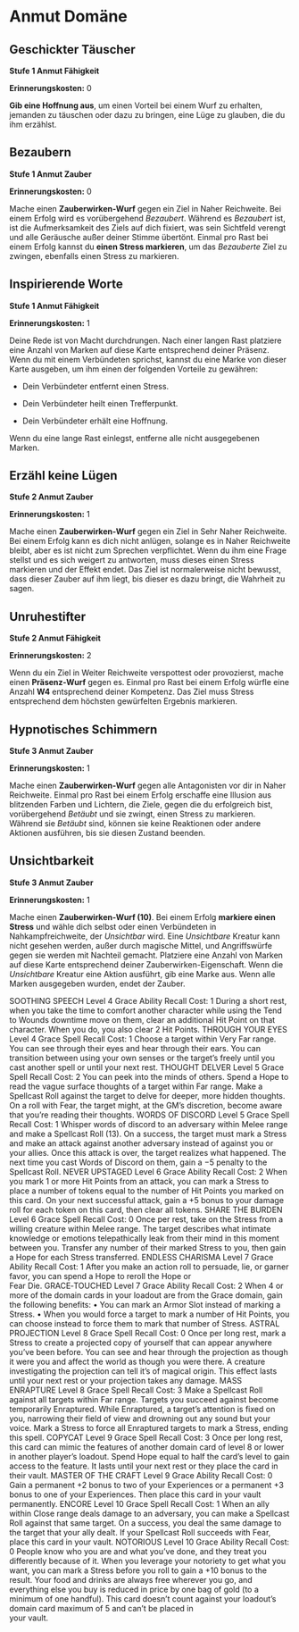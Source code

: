 # Anmut Domäne

## Geschickter Täuscher
**Stufe 1 Anmut Fähigkeit**

**Erinnerungskosten:** 0

**Gib eine Hoffnung aus**, um einen Vorteil bei einem Wurf zu erhalten, jemanden zu täuschen oder dazu zu bringen, eine Lüge zu glauben, die du ihm erzählst.

## Bezaubern
**Stufe 1 Anmut Zauber**

**Erinnerungskosten:** 0

Mache einen **Zauberwirken-Wurf** gegen ein Ziel in Naher Reichweite.
Bei einem Erfolg wird es vorübergehend *Bezaubert*.
Während es *Bezaubert* ist, ist die Aufmerksamkeit des Ziels auf dich fixiert, was sein Sichtfeld verengt und alle Geräusche außer deiner Stimme übertönt.
Einmal pro Rast bei einem Erfolg kannst du **einen Stress markieren**, um das *Bezauberte* Ziel zu zwingen, ebenfalls einen Stress zu markieren.

## Inspirierende Worte
**Stufe 1 Anmut Fähigkeit**

**Erinnerungskosten:** 1

Deine Rede ist von Macht durchdrungen.
Nach einer langen Rast platziere eine Anzahl von Marken auf diese Karte entsprechend deiner Präsenz.
Wenn du mit einem Verbündeten sprichst, kannst du eine Marke von dieser Karte ausgeben, um ihm einen der folgenden Vorteile zu gewähren:

- Dein Verbündeter entfernt einen Stress.

- Dein Verbündeter heilt einen Trefferpunkt.

- Dein Verbündeter erhält eine Hoffnung.

Wenn du eine lange Rast einlegst, entferne alle nicht ausgegebenen Marken.

## Erzähl keine Lügen
**Stufe 2 Anmut Zauber**

**Erinnerungskosten:** 1

Mache einen **Zauberwirken-Wurf** gegen ein Ziel in Sehr Naher Reichweite.
Bei einem Erfolg kann es dich nicht anlügen, solange es in Naher Reichweite bleibt, aber es ist nicht zum Sprechen verpflichtet.
Wenn du ihm eine Frage stellst und es sich weigert zu antworten, muss dieses einen Stress markieren und der Effekt endet.
Das Ziel ist normalerweise nicht bewusst, dass dieser Zauber auf ihm liegt, bis dieser es dazu bringt, die Wahrheit zu sagen.

## Unruhestifter
**Stufe 2 Anmut Fähigkeit**

**Erinnerungskosten:** 2

Wenn du ein Ziel in Weiter Reichweite verspottest oder provozierst, mache einen **Präsenz-Wurf** gegen es.
Einmal pro Rast bei einem Erfolg würfle eine Anzahl **W4** entsprechend deiner Kompetenz.
Das Ziel muss Stress entsprechend dem höchsten gewürfelten Ergebnis markieren.

## Hypnotisches Schimmern
**Stufe 3 Anmut Zauber**

**Erinnerungskosten:** 1

Mache einen **Zauberwirken-Wurf** gegen alle Antagonisten vor dir in Naher Reichweite.
Einmal pro Rast bei einem Erfolg erschaffe eine Illusion aus blitzenden Farben und Lichtern, die Ziele, gegen die du erfolgreich bist, vorübergehend *Betäubt* und sie zwingt, einen Stress zu markieren.
Während sie *Betäubt* sind, können sie keine Reaktionen oder andere Aktionen ausführen, bis sie diesen Zustand beenden.

## Unsichtbarkeit
**Stufe 3 Anmut Zauber**

**Erinnerungskosten:** 1

Mache einen **Zauberwirken-Wurf (10)**.
Bei einem Erfolg **markiere einen Stress** und wähle dich selbst oder einen Verbündeten in Nahkampfreichweite, der *Unsichtbar* wird.
Eine *Unsichtbare* Kreatur kann nicht gesehen werden, außer durch magische Mittel, und Angriffswürfe gegen sie werden mit Nachteil gemacht.
Platziere eine Anzahl von Marken auf diese Karte entsprechend deiner Zauberwirken-Eigenschaft.
Wenn die *Unsichtbare* Kreatur eine Aktion ausführt, gib eine Marke aus.
Wenn alle Marken ausgegeben wurden, endet der Zauber.

SOOTHING SPEECH
Level 4 Grace Ability
Recall Cost: 1
During a short rest, when you take the time to comfort another 
character while using the Tend to Wounds downtime move on 
them, clear an additional Hit Point on that character. When 
you do, you also clear 2 Hit Points.
THROUGH YOUR EYES
Level 4 Grace Spell
Recall Cost: 1
Choose a target within Very Far range. You can see through 
their eyes and hear through their ears. You can transition 
between using your own senses or the target’s freely until you 
cast another spell or until your next rest.
THOUGHT DELVER
Level 5 Grace Spell
Recall Cost: 2
You can peek into the minds of others. Spend a Hope to read 
the vague surface thoughts of a target within Far range. Make 
a Spellcast Roll against the target to delve for deeper, more 
hidden thoughts.
On a roll with Fear, the target might, at the GM’s discretion, 
become aware that you’re reading their thoughts.
WORDS OF DISCORD
Level 5 Grace Spell
Recall Cost: 1
Whisper words of discord to an adversary within Melee range 
and make a Spellcast Roll (13). On a success, the target must 
mark a Stress and make an attack against another adversary 
instead of against you or your allies. 
Once this attack is over, the target realizes what happened. 
The next time you cast Words of Discord on them, gain a −5 
penalty to the Spellcast Roll.
NEVER UPSTAGED
Level 6 Grace Ability
Recall Cost: 2
When you mark 1 or more Hit Points from an attack, you 
can mark a Stress to place a number of tokens equal to the 
number of Hit Points you marked on this card. On your next 
successful attack, gain a +5 bonus to your damage roll for each 
token on this card, then clear all tokens. 
SHARE THE BURDEN
Level 6 Grace Spell
Recall Cost: 0
Once per rest, take on the Stress from a willing creature within 
Melee range. The target describes what intimate knowledge 
or emotions telepathically leak from their mind in this moment 
between you. Transfer any number of their marked Stress to 
you, then gain a Hope for each Stress transferred.
ENDLESS CHARISMA
Level 7 Grace Ability
Recall Cost: 1
After you make an action roll to persuade, lie, or garner favor, 
you can spend a Hope to reroll the Hope or  
Fear Die.
GRACE‑TOUCHED
Level 7 Grace Ability
Recall Cost: 2
When 4 or more of the domain cards in your loadout are from 
the Grace domain, gain the following benefits:
• You can mark an Armor Slot instead of marking a Stress. 
• When you would force a target to mark a number of Hit 
Points, you can choose instead to force them to mark that 
number of Stress.
ASTRAL PROJECTION
Level 8 Grace Spell
Recall Cost: 0
Once per long rest, mark a Stress to create a projected copy of 
yourself that can appear anywhere you’ve been before. 
You can see and hear through the projection as though it were 
you and affect the world as though you were there. A creature 
investigating the projection can tell it’s of magical origin. This 
effect lasts until your next rest or your projection takes any 
damage.
MASS ENRAPTURE
Level 8 Grace Spell
Recall Cost: 3
Make a Spellcast Roll against all targets within Far range. 
Targets you succeed against become temporarily Enraptured. 
While Enraptured, a target’s attention is fixed on you, 
narrowing their field of view and drowning out any sound but 
your voice. Mark a Stress to force all Enraptured targets to 
mark a Stress, ending this spell.
COPYCAT
Level 9 Grace Spell
Recall Cost: 3
Once per long rest, this card can mimic the features of another 
domain card of level 8 or lower in another player’s loadout. 
Spend Hope equal to half the card’s level to gain access to the 
feature. It lasts until your next rest or they place the card in 
their vault.
MASTER OF THE CRAFT
Level 9 Grace Ability
Recall Cost: 0
Gain a permanent +2 bonus to two of your Experiences or a 
permanent +3 bonus to one of your Experiences. Then place 
this card in your vault permanently.
ENCORE
Level 10 Grace Spell
Recall Cost: 1
When an ally within Close range deals damage to an adversary, 
you can make a Spellcast Roll against that same target. On a 
success, you deal the same damage to the target that your ally 
dealt. If your Spellcast Roll succeeds with Fear, place this card 
in your vault.
NOTORIOUS
Level 10 Grace Ability
Recall Cost: 0
People know who you are and what you’ve done, and they treat 
you differently because of it. When you leverage your notoriety 
to get what you want, you can mark a Stress before you roll to 
gain a +10 bonus to the result. Your food and drinks are always 
free wherever you go, and everything else you buy is reduced 
in price by one bag of gold (to a minimum of one handful).
This card doesn’t count against your loadout’s domain card 
maximum of 5 and can’t be placed in  
your vault.
